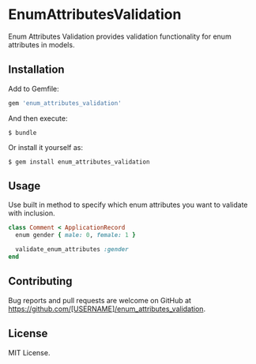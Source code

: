 # EnumAttributesValidation

Enum Attributes Validation provides validation functionality for enum attributes in models.

## Installation

Add to Gemfile:

```ruby
gem 'enum_attributes_validation'
```

And then execute:

    $ bundle

Or install it yourself as:

    $ gem install enum_attributes_validation

## Usage

Use built in method to specify which enum attributes you want to validate with inclusion.

```ruby
class Comment < ApplicationRecord
  enum gender { male: 0, female: 1 }

  validate_enum_attributes :gender
end
```

## Contributing

Bug reports and pull requests are welcome on GitHub at https://github.com/[USERNAME]/enum_attributes_validation.

## License

MIT License.
